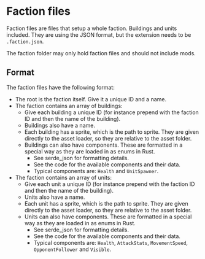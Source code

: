 # Faction files

Faction files are files that setup a whole faction. Buildings and units included.
They are using the JSON format, but the extension needs to be `.faction.json`.

The faction folder may only hold faction files and should not include mods.

## Format

The faction files have the following format:

- The root is the faction itself. Give it a unique ID and a name.
- The faction contains an array of buildings:
  - Give each building a unique ID (for instance prepend with the faction ID and then the name of the building).
  - Buildings also have a name.
  - Each building has a sprite, which is the path to sprite. They are given directly to the asset loader, so they are relative to the asset folder.
  - Buildings can also have components. These are formatted in a special way as they are loaded in as enums in Rust.
    - See serde_json for formatting details.
    - See the code for the available components and their data.
    - Typical components are: `Health` and `UnitSpawner`.
- The faction contains an array of units:
  - Give each unit a unique ID (for instance prepend with the faction ID and then the name of the building).
  - Units also have a name.
  - Each unit has a sprite, which is the path to sprite. They are given directly to the asset loader, so they are relative to the asset folder.
  - Units can also have components. These are formatted in a special way as they are loaded in as enums in Rust.
      - See serde_json for formatting details.
      - See the code for the available components and their data.
      - Typical components are: `Health`, `AttackStats`, `MovementSpeed`, `OpponentFollower` and `Visible`.